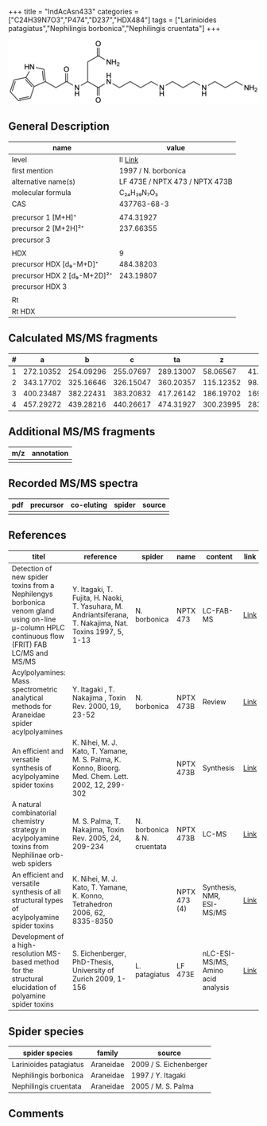 +++
title = "IndAcAsn433"
categories = ["C24H39N7O3","P474","D237","HDX484"]
tags = ["Larinioides patagiatus","Nephilingis borbonica","Nephilingis cruentata"]
+++

![](/img/IndAcAsn433.png)

## General Description

| name                        | value                          |
|-----------------------------|--------------------------------|
| level                       | II [Link](https://www.sciencedirect.com/science/article/pii/S0040402006009811)                              |
| first mention               | 1997 / N. borbonica            |
| alternative name(s)         | LF 473E / NPTX 473 / NPTX 473B |
| molecular formula           | C₂₄H₃₉N₇O₃                     |
| CAS                         | 437763-68-3                    |
|                             |                                |
| precursor 1 [M+H]⁺          | 474.31927                      |
| precursor 2 [M+2H]²⁺        | 237.66355                      |
| precursor 3                 |                                |
|                             |                                |
| HDX                         | 9                              |
| precursor HDX   [d₉-M+D]⁺   | 484.38203                      |
| precursor HDX 2 [d₉-M+2D]²⁺ | 243.19807                      |
| precursor HDX 3             |                                |
|                             |                                |
| Rt                          |                                |
| Rt HDX                      |                                |

## Calculated MS/MS fragments

| # | a         | b         | c         | ta        | z         | y         | tz        |
|---|-----------|-----------|-----------|-----------|-----------|-----------|-----------|
| 1 | 272.10352 | 254.09296 | 255.07697 | 289.13007 | 58.06567  | 41.03912  | 75.09222  |
| 2 | 343.17702 | 325.16646 | 326.15047 | 360.20357 | 115.12352 | 98.09697  | 132.15007 |
| 3 | 400.23487 | 382.22431 | 383.20832 | 417.26142 | 186.19702 | 169.17047 | 203.22357 |
| 4 | 457.29272 | 439.28216 | 440.26617 | 474.31927 | 300.23995 | 283.21340 | 317.26650 |

## Additional MS/MS fragments

| m/z       | annotation |
|-----------|------------|
|           |            |

## Recorded MS/MS spectra

| pdf | precursor | co-eluting | spider    | source                              |
|-----|-----------|------------|-----------|-------------------------------------|
|     |           |            |           |                                     |

## References

| titel                                                                                                                                          | reference                                                                                                 | spider                      | name         | content                            | link                                                                                                              |
|------------------------------------------------------------------------------------------------------------------------------------------------|-----------------------------------------------------------------------------------------------------------|-----------------------------|--------------|------------------------------------|-------------------------------------------------------------------------------------------------------------------|
| Detection of new spider toxins from a Nephilengys borbonica venom gland using on-line µ-column HPLC continuous flow (FRIT) FAB LC/MS and MS/MS | Y. Itagaki, T. Fujita, H. Naoki, T. Yasuhara, M. Andriantsiferana, T. Nakajima, Nat. Toxins 1997, 5, 1-13 | N. borbonica                | NPTX 473     | LC-FAB-MS                          | [Link](https://onlinelibrary.wiley.com/doi/abs/10.1002/%28SICI%29%281997%295%3A1%3C1%3A%3AAID-NT1%3E3.0.CO%3B2-8) |
| Acylpolyamines: Mass spectrometric analytical methods for Araneidae spider acylpolyamines                                                      | Y. Itagaki , T. Nakajima , Toxin Rev. 2000, 19, 23-52                                                     | N. borbonica                | NPTX 473B    | Review                             | [Link](https://www.tandfonline.com/doi/abs/10.1081/TXR-100100314)                                                 |
| An efficient and versatile synthesis of acylpolyamine spider toxins                                                                            | K. Nihei, M. J. Kato, T. Yamane, M. S. Palma, K. Konno, Bioorg. Med. Chem. Lett. 2002, 12, 299-302        |                             | NPTX 473B    | Synthesis                          | [Link](https://www.sciencedirect.com/science/article/pii/S0960894X01007338)                                       |
| A natural combinatorial chemistry strategy in acylpolyamine toxins from Nephilinae orb-web spiders                                             | M. S. Palma, T. Nakajima, Toxin Rev. 2005, 24, 209-234                                                    | N. borbonica & N. cruentata | NPTX 473B    | LC-MS                              | [Link](https://www.tandfonline.com/doi/abs/10.1081/TXR-200057857)                                                 |
| An efficient and versatile synthesis of all structural types of acylpolyamine spider toxins                                                    | K. Nihei, M. J. Kato, T. Yamane, K. Konno, Tetrahedron 2006, 62, 8335-8350                                |                             | NPTX 473 (4) | Synthesis, NMR, ESI-MS/MS          | [Link](https://www.sciencedirect.com/science/article/pii/S0040402006009811)                                       |
| Development of a high-resolution MS-based method for the structural elucidation of polyamine spider toxins                                     | S. Eichenberger, PhD-Thesis, University of Zurich 2009, 1-156                                             | L. patagiatus               | LF 473E      | nLC-ESI-MS/MS, Amino acid analysis | [Link](https://www.zora.uzh.ch/id/eprint/12787/1/Eichenberger.pdf)                                                |

## Spider species

| spider species         | family    | source                 |
|------------------------|-----------|------------------------|
| Larinioides patagiatus | Araneidae | 2009 / S. Eichenberger |
| Nephilingis borbonica  | Araneidae | 1997 / Y. Itagaki      |
| Nephilingis cruentata  | Araneidae | 2005 / M. S. Palma     |

## Comments